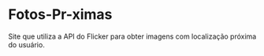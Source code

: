# Fotos-Pr-ximas
Site que utiliza a API do Flicker para obter imagens com localização próxima do usuário.
